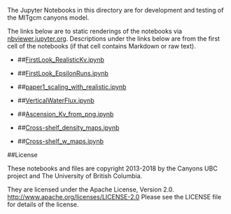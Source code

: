 The Jupyter Notebooks in this directory are for development and testing of
the MITgcm canyons model.

The links below are to static renderings of the notebooks via
[nbviewer.jupyter.org](http://nbviewer.jupyter.org/).
Descriptions under the links below are from the first cell of the notebooks
(if that cell contains Markdown or raw text).

* ##[FirstLook_RealisticKv.ipynb](http://nbviewer.jupyter.org/urls/bitbucket.org/canyonsubc/outputanalysisnotebooks/raw/tip/RealisticKvMaps/FirstLook_RealisticKv.ipynb)  
    
* ##[FirstLook_EpsilonRuns.ipynb](http://nbviewer.jupyter.org/urls/bitbucket.org/canyonsubc/outputanalysisnotebooks/raw/tip/RealisticKvMaps/FirstLook_EpsilonRuns.ipynb)  
    
* ##[paper1_scaling_with_realistic.ipynb](http://nbviewer.jupyter.org/urls/bitbucket.org/canyonsubc/outputanalysisnotebooks/raw/tip/RealisticKvMaps/paper1_scaling_with_realistic.ipynb)  
    
* ##[VerticalWaterFlux.ipynb](http://nbviewer.jupyter.org/urls/bitbucket.org/canyonsubc/outputanalysisnotebooks/raw/tip/RealisticKvMaps/VerticalWaterFlux.ipynb)  
    
* ##[Ascension_Kv_from_png.ipynb](http://nbviewer.jupyter.org/urls/bitbucket.org/canyonsubc/outputanalysisnotebooks/raw/tip/RealisticKvMaps/Ascension_Kv_from_png.ipynb)  
    
* ##[Cross-shelf_density_maps.ipynb](http://nbviewer.jupyter.org/urls/bitbucket.org/canyonsubc/outputanalysisnotebooks/raw/tip/RealisticKvMaps/Cross-shelf_density_maps.ipynb)  
    
* ##[Cross-shelf_w_maps.ipynb](http://nbviewer.jupyter.org/urls/bitbucket.org/canyonsubc/outputanalysisnotebooks/raw/tip/RealisticKvMaps/Cross-shelf_w_maps.ipynb)  
    

##License

These notebooks and files are copyright 2013-2018
by the Canyons UBC project
and The University of British Columbia.

They are licensed under the Apache License, Version 2.0.
http://www.apache.org/licenses/LICENSE-2.0
Please see the LICENSE file for details of the license.

